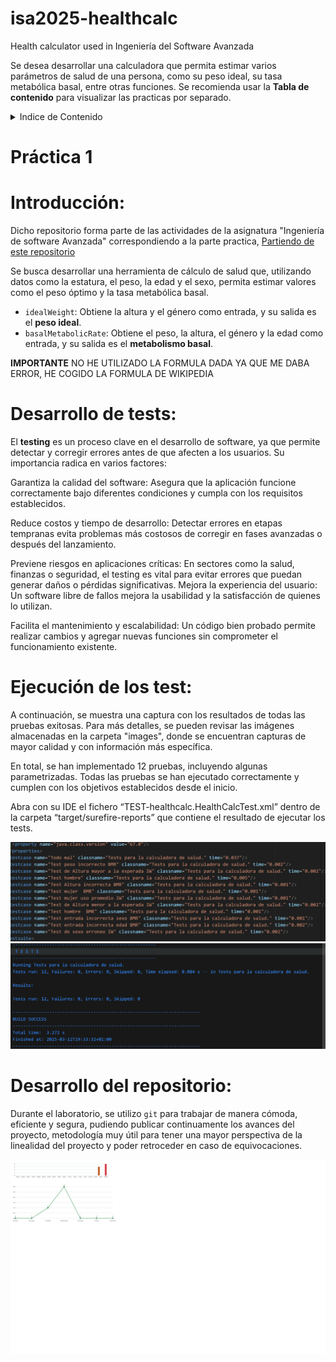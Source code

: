 # isa2025-healthcalc
Health calculator used in Ingeniería del Software Avanzada

Se desea desarrollar una calculadora que permita estimar varios parámetros de salud de una persona, como su peso ideal, su tasa metabólica basal, entre otras funciones. Se recomienda usar la **Tabla de contenido** para visualizar las practicas por separado.

<details>
  <summary>Indice de Contenido</summary>
   <ol>
    <li><a href="#Practica1">Practica1</a>
      <ol> <li><a href="#Introducción">Introducción practica1</a></li>
        <li><a href="#Desarrollo">Desarrollo de tests</a></li>
        <li><a href="#test_idealWeight">Test idealWeight</a></li>
        <li><a href="#test_basalMetabolicRate">Test basalMetabolicRate</a></li>
        <li><a href="#Ejecución">Ejecución de los test</a></li>
        <li><a href="#Repositorio">Desarrollo del repositorio practica1</a></li></ol> </li>
   </ol>
</details>

# Práctica 1

<a name="Practica1"></a>

<a name="Introducción"></a>
# Introducción:
Dicho repositorio forma parte de las actividades de la asignatura "Ingeniería de software Avanzada" correspondiendo a la parte practica, [Partiendo de este repositorio](https://github.com/jmhorcas/isa2025-healthcalc.git)

Se busca desarrollar una herramienta de cálculo de salud que, utilizando datos como la estatura, el peso, la edad y el sexo, permita estimar valores como el peso óptimo y la tasa metabólica basal.

* `idealWeight`: Obtiene la altura y el género como entrada, y su salida es el **peso ideal**.
* `basalMetabolicRate`: Obtiene el peso, la altura, el género y la edad como entrada, y su salida es el **metabolismo basal**.  

 **IMPORTANTE** NO HE UTILIZADO LA FORMULA DADA YA QUE ME DABA ERROR, HE COGIDO LA FORMULA DE WIKIPEDIA

<a name="Desarrollo"></a>  
#  Desarrollo de tests:

El **testing** es un proceso clave en el desarrollo de software, ya que permite detectar y corregir errores antes de que afecten a los usuarios. Su importancia radica en varios factores:

Garantiza la calidad del software: Asegura que la aplicación funcione correctamente bajo diferentes condiciones y cumpla con los requisitos establecidos.

Reduce costos y tiempo de desarrollo: Detectar errores en etapas tempranas evita problemas más costosos de corregir en fases avanzadas o después del lanzamiento.

Previene riesgos en aplicaciones críticas: En sectores como la salud, finanzas o seguridad, el testing es vital para evitar errores que puedan generar daños o pérdidas significativas.
Mejora la experiencia del usuario: Un software libre de fallos mejora la usabilidad y la satisfacción de quienes lo utilizan.

Facilita el mantenimiento y escalabilidad: Un código bien probado permite realizar cambios y agregar nuevas funciones sin comprometer el funcionamiento existente.




<a name="Ejecución"></a>
# Ejecución de los test:
A continuación, se muestra una captura con los resultados de todas las pruebas exitosas. Para más detalles, se pueden revisar las imágenes almacenadas en la carpeta "images", donde se encuentran capturas de mayor calidad y con información más específica.

En total, se han implementado 12 pruebas, incluyendo algunas parametrizadas. Todas las pruebas se han ejecutado correctamente y cumplen con los objetivos establecidos desde el inicio.

Abra con su IDE el fichero “TEST-healthcalc.HealthCalcTest.xml” dentro de la carpeta “target/surefire-reports” que contiene el resultado de ejecutar los tests.

![alt text](image.png)
![alt text](image-1.png)



<a name="Repositorio"></a>
# Desarrollo del repositorio:
Durante el laboratorio, se utilizo `git` para trabajar de manera cómoda, eficiente y segura, pudiendo publicar continuamente los avances del proyecto, metodología muy útil para tener una mayor perspectiva de la linealidad del proyecto y poder retroceder en caso de equivocaciones.

![alt text](image-3.png)



